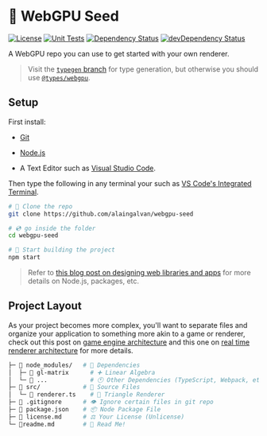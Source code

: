 # 🔺 WebGPU Seed

[![License][license-img]][license-url]
[![Unit Tests][travis-img]][travis-url]
[![Dependency Status][david-img]][david-url]
[![devDependency Status][david-dev-img]][david-dev-url]

A WebGPU repo you can use to get started with your own renderer.

> Visit the [`typegen` branch](https://github.com/alaingalvan/webgpu-seed/tree/typegen) for type generation, but otherwise you should use [`@types/webgpu`](https://www.npmjs.com/package/@webgpu/types).

## Setup

First install:

- [Git](https://git-scm.com/)

- [Node.js](https://nodejs.org/en/)

- A Text Editor such as [Visual Studio Code](https://code.visualstudio.com/).

Then type the following in any terminal your such as [VS Code's Integrated Terminal](https://code.visualstudio.com/docs/editor/integrated-terminal).

```bash
# 🐑 Clone the repo
git clone https://github.com/alaingalvan/webgpu-seed

# 💿 go inside the folder
cd webgpu-seed

# 🔨 Start building the project
npm start
```

> Refer to [this blog post on designing web libraries and apps](https://alain.xyz/blog/designing-a-web-app) for more details on Node.js, packages, etc.

## Project Layout

As your project becomes more complex, you'll want to separate files and organize your application to something more akin to a game or renderer, check out this post on [game engine architecture](https://alain.xyz/blog/game-engine-architecture) and this one on [real time renderer architecture](https://alain.xyz/blog/realtime-renderer-architectures) for more details.

```bash
├─ 📂 node_modules/   # 👶 Dependencies
│  ├─ 📁 gl-matrix      # ➕ Linear Algebra
│  └─ 📁 ...            # 🕚 Other Dependencies (TypeScript, Webpack, etc.)
├─ 📂 src/            # 🌟 Source Files
│  └─ 📄 renderer.ts    # 🔺 Triangle Renderer
├─ 📄 .gitignore      # 👁️ Ignore certain files in git repo
├─ 📄 package.json    # 📦 Node Package File
├─ 📄 license.md      # ⚖️ Your License (Unlicense)
└─ 📃readme.md        # 📖 Read Me!
```


[license-img]: https://img.shields.io/:license-unlicense-blue.svg?style=flat-square
[license-url]: https://unlicense.org/
[david-url]: https://david-dm.org/alaingalvan/webgpu-seed
[david-img]: https://david-dm.org/alaingalvan/webgpu-seed/status.svg?style=flat-square
[david-dev-url]: https://david-dm.org/alaingalvan/webgpu-seed#info=devDependencies
[david-dev-img]: https://david-dm.org/alaingalvan/webgpu-seed/dev-status.svg?style=flat-square
[travis-img]: https://img.shields.io/travis/alaingalvan/webgpu-seed.svg?style=flat-square
[travis-url]:https://travis-ci.org/alaingalvan/webgpu-seed